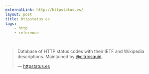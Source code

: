 ```yaml
---
externalLink: http://httpstatus.es/
layout: post
title: httpstatus.es
tags:
    - http
    - reference

---
```


> Database of HTTP status codes with their IETF and Wikipedia
> descriptions. Maintained by [@citricsquid](http://twitter.com/citricsquid).
> <footer>— <a href="http://httpstatus.es">httpstatus.es</a></footer>
